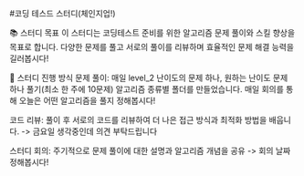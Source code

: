 #코딩 테스드 스터디(체인지업!)

📚 스터디 목표
이 스터디는 코딩테스트 준비를 위한 알고리즘 문제 풀이와 스킬 향상을 목표로 합니다. 다양한 문제를 풀고 서로의 풀이를 리뷰하며 효율적인 문제 해결 능력을 길러봅시다!

🚀 스터디 진행 방식
문제 풀이: 매일 level_2 난이도의 문제 하나, 원하는 난이도 문제 하나 풀기(최소 한 주에 10문제)
알고리즘 종류별 폴더를 만들었습니다. 매일 회의를 통해 오늘은 어떤 알고리즘을 풀지 정해봅시다!

코드 리뷰: 풀이 후 서로의 코드를 리뷰하여 더 나은 접근 방식과 최적화 방법을 배웁니다.
-> 금요일 생각중인데 의견 부탁드립니다

스터디 회의: 주기적으로 문제 풀이에 대한 설명과 알고리즘 개념을 공유
-> 회의 날짜 정해봅시다!
